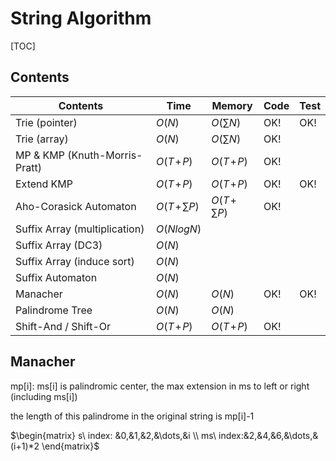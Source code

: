 # String Algorithm



[TOC]



## Contents

| Contents                      | Time              | Memory            | Code | Test |
| ----------------------------- | ----------------- | ----------------- | ---- | ---- |
| Trie (pointer)                | $O(N)$            | $O(\sum N)$       | OK!  | OK!  |
| Trie (array)                  | $O(N)$            | $O(\sum N)$       | OK!  |      |
| MP & KMP (Knuth-Morris-Pratt) | $O(T\!+\!P)$      | $O(T\!+\!P)$      | OK!  |      |
| Extend KMP                    | $O(T\!+\!P)$      | $O(T\!+\!P)$      | OK!  | OK!  |
| Aho-Corasick Automaton        | $O(T\!+\!\sum P)$ | $O(T\!+\!\sum P)$ | OK!  |      |
| Suffix Array (multiplication) | $O(NlogN)$        |                   |      |      |
| Suffix Array (DC3)            | $O(N)$            |                   |      |      |
| Suffix Array (induce sort)    | $O(N)$            |                   |      |      |
| Suffix Automaton              | $O(N)$            |                   |      |      |
| Manacher                      | $O(N)$            | $O(N)$            | OK!  | OK!  |
| Palindrome Tree               | $O(N)$            | $O(N)$            |      |      |
| Shift-And / Shift-Or          | $O(T\!+\!P)$      | $O(T\!+\!P)$      | OK!  |      |



## Manacher

mp[i]: ms[i] is palindromic center, the max extension in ms to left or right (including ms[i])

the length of this palindrome in the original string is mp[i]-1

$\begin{matrix} s\ index: &0,&1,&2,&\dots,&i \\ ms\ index:&2,&4,&6,&\dots,&(i+1)*2 \end{matrix}$



